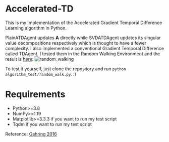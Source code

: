 # Accelerated-TD

This is my implementation of the Accelerated Gradient Temporal Difference Learning algorithm in Python.

PlainATDAgent updates $\mathbf{A}$ directly while SVDATDAgent updates its singular value decompositions respectively which is thought to have a fewer complexity.
I also implemented a conventional Gradient Temporal Difference called TDAgent. I tested them in the Random Walking Environment and the result is [here](https://github.com/VEXLife/Accelerated-TD/blob/main/figures/random_walking.png):
![random_walking](https://user-images.githubusercontent.com/36587232/135572306-a48211e0-69fd-4fe9-8048-7414c011b643.png)

To test it yourself, just clone the repository and run `python algorithm_test/random_walk.py`. :)

# Requirements

- Python>=3.8
- NumPy>=1.19
- Matplotlib>=3.3.3 if you want to run my test script
- Tqdm if you want to run my test script

Reference: [Gahring 2016](https://arxiv.org/pdf/1611.09328.pdf)
